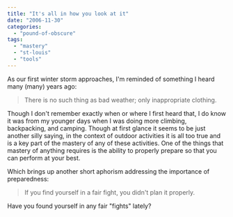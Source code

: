 ```yaml
---
title: "It's all in how you look at it"
date: "2006-11-30"
categories: 
  - "pound-of-obscure"
tags: 
  - "mastery"
  - "st-louis"
  - "tools"
---
```


As our first winter storm approaches, I'm reminded of something I heard many (many) years ago:

> There is no such thing as bad weather; only inappropriate clothing.

Though I don't remember exactly when or where I first heard that, I do know it was from my younger days when I was doing more climbing, backpacking, and camping. Though at first glance it seems to be just another silly saying, in the context of outdoor activities it is all too true and is a key part of the mastery of any of these activities. One of the things that mastery of anything requires is the ability to properly prepare so that you can perform at your best.

Which brings up another short aphorism addressing the importance of preparedness:

> If you find yourself in a fair fight, you didn't plan it properly.

Have you found yourself in any fair "fights" lately?
